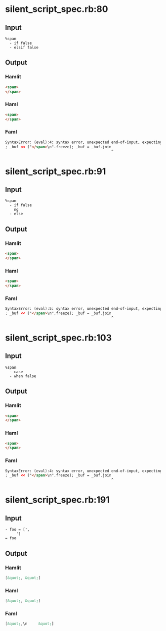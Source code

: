 # silent\_script\_spec.rb:80
## Input
```haml
%span
  - if false
  - elsif false

```

## Output
### Hamlit
```html
<span>
</span>

```

### Haml
```html
<span>
</span>

```

### Faml
```html
SyntaxError: (eval):4: syntax error, unexpected end-of-input, expecting keyword_end
; _buf << ("</span>\n".freeze); _buf = _buf.join
                                                ^
```

# silent\_script\_spec.rb:91
## Input
```haml
%span
  - if false
    ng
  - else

```

## Output
### Hamlit
```html
<span>
</span>

```

### Haml
```html
<span>
</span>

```

### Faml
```html
SyntaxError: (eval):5: syntax error, unexpected end-of-input, expecting keyword_end
; _buf << ("</span>\n".freeze); _buf = _buf.join
                                                ^
```

# silent\_script\_spec.rb:103
## Input
```haml
%span
  - case
  - when false

```

## Output
### Hamlit
```html
<span>
</span>

```

### Haml
```html
<span>
</span>

```

### Faml
```html
SyntaxError: (eval):4: syntax error, unexpected end-of-input, expecting keyword_end
; _buf << ("</span>\n".freeze); _buf = _buf.join
                                                ^
```

# silent\_script\_spec.rb:191
## Input
```haml
- foo = [',  
     ']
= foo
```

## Output
### Hamlit
```html
[&quot;, &quot;]

```

### Haml
```html
[&quot;, &quot;]

```

### Faml
```html
[&quot;,\n     &quot;]

```
